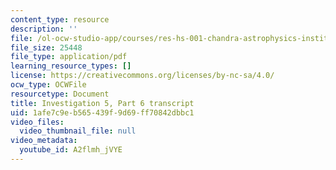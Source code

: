 ```yaml
---
content_type: resource
description: ''
file: /ol-ocw-studio-app/courses/res-hs-001-chandra-astrophysics-institute/A2flmh_jVYE_transcript.pdf
file_size: 25448
file_type: application/pdf
learning_resource_types: []
license: https://creativecommons.org/licenses/by-nc-sa/4.0/
ocw_type: OCWFile
resourcetype: Document
title: Investigation 5, Part 6 transcript
uid: 1afe7c9e-b565-439f-9d69-ff70842dbbc1
video_files:
  video_thumbnail_file: null
video_metadata:
  youtube_id: A2flmh_jVYE
---
```

